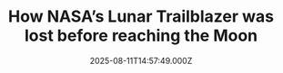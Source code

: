 ---
title: "How NASA’s Lunar Trailblazer was lost before reaching the Moon"
date: 2025-08-11T14:57:49.000Z
category: Health
externalLink: "https://www.sciencedaily.com/releases/2025/08/250811094005.htm"
image: ""
excerpt: "NASA’s Lunar Trailblazer, a mission designed to create high-resolution maps of water on the Moon, ended after losing contact with the spacecraft just one day after its February 26 launch. Despite extensive global efforts to reestablish communication, the small satellite’s misaligned solar arrays prevented its batteries from charging, leaving it powerless and drifting in a slow spin into deep space.…"
---